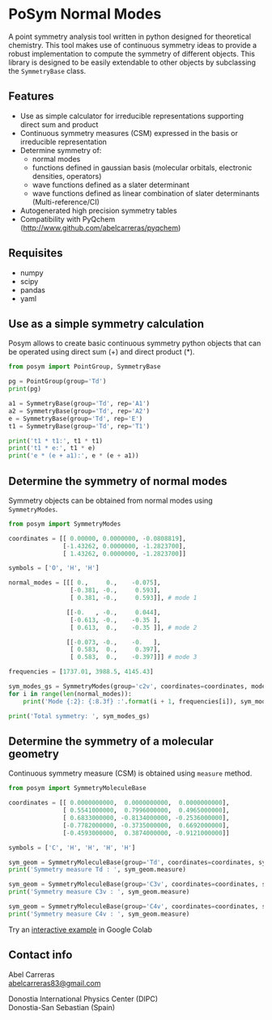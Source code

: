 PoSym Normal Modes
==================

A point symmetry analysis tool written in python designed for theoretical chemistry.
This tool makes use of continuous symmetry ideas to provide a robust implementation
to compute the symmetry of different objects. This library is designed to be easily
extendable to other objects by subclassing the `SymmetryBase` class.

Features
--------
- Use as simple calculator for irreducible representations supporting direct sum and product
- Continuous symmetry measures (CSM) expressed in the basis or irreducible representation
- Determine symmetry of: 
  - normal modes 
  - functions defined in gaussian basis (molecular orbitals, electronic densities, operators)
  - wave functions defined as a slater determinant
  - wave functions defined as linear combination of slater determinants (Multi-reference/CI)
- Autogenerated high precision symmetry tables
- Compatibility with PyQchem (http://www.github.com/abelcarreras/pyqchem)

Requisites
----------
- numpy
- scipy
- pandas
- yaml

Use as a simple symmetry calculation
------------------------------------
Posym allows to create basic continuous symmetry python objects that can be operated using 
direct sum (+) and direct product (*).
```python
from posym import PointGroup, SymmetryBase

pg = PointGroup(group='Td')
print(pg)

a1 = SymmetryBase(group='Td', rep='A1')
a2 = SymmetryBase(group='Td', rep='A2')
e = SymmetryBase(group='Td', rep='E')
t1 = SymmetryBase(group='Td', rep='T1')

print('t1 * t1:', t1 * t1)
print('t1 * e:', t1 * e)
print('e * (e + a1):', e * (e + a1))
```

Determine the symmetry of normal modes
--------------------------------------
Symmetry objects can be obtained from normal modes using `SymmetryModes`.
```python
from posym import SymmetryModes

coordinates = [[ 0.00000, 0.0000000, -0.0808819],
               [-1.43262, 0.0000000, -1.2823700],
               [ 1.43262, 0.0000000, -1.2823700]]

symbols = ['O', 'H', 'H']

normal_modes = [[[ 0.,     0.,    -0.075],
                 [-0.381, -0.,     0.593],
                 [ 0.381, -0.,     0.593]], # mode 1

                [[-0.   , -0.,     0.044],
                 [-0.613, -0.,    -0.35 ],
                 [ 0.613,  0.,    -0.35 ]], # mode 2

                [[-0.073, -0.,    -0.   ],
                 [ 0.583,  0.,     0.397],
                 [ 0.583,  0.,    -0.397]]] # mode 3

frequencies = [1737.01, 3988.5, 4145.43]

sym_modes_gs = SymmetryModes(group='c2v', coordinates=coordinates, modes=normal_modes, symbols=symbols)
for i in range(len(normal_modes)):
    print('Mode {:2}: {:8.3f} :'.format(i + 1, frequencies[i]), sym_modes_gs.get_state_mode(i))

print('Total symmetry: ', sym_modes_gs)

```

Determine the symmetry of a molecular geometry
----------------------------------------------
Continuous symmetry measure (CSM) is obtained using `measure` method.
```python
from posym import SymmetryMoleculeBase

coordinates = [[ 0.0000000000,  0.0000000000,  0.0000000000],
               [ 0.5541000000,  0.7996000000,  0.4965000000],
               [ 0.6833000000, -0.8134000000, -0.2536000000],
               [-0.7782000000, -0.3735000000,  0.6692000000],
               [-0.4593000000,  0.3874000000, -0.9121000000]]

symbols = ['C', 'H', 'H', 'H', 'H']

sym_geom = SymmetryMoleculeBase(group='Td', coordinates=coordinates, symbols=symbols)
print('Symmetry measure Td : ', sym_geom.measure)

sym_geom = SymmetryMoleculeBase(group='C3v', coordinates=coordinates, symbols=symbols)
print('Symmetry measure C3v : ', sym_geom.measure)

sym_geom = SymmetryMoleculeBase(group='C4v', coordinates=coordinates, symbols=symbols)
print('Symmetry measure C4v : ', sym_geom.measure)
```

Try an [interactive example](https://colab.research.google.com/github/abelcarreras/posym) in Google Colab


Contact info
------------
Abel Carreras  
abelcarreras83@gmail.com

Donostia International Physics Center (DIPC)  
Donostia-San Sebastian (Spain)
